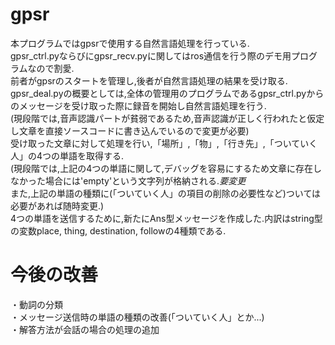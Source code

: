 # gpsr
本プログラムではgpsrで使用する自然言語処理を行っている.  
gpsr_ctrl.pyならびにgpsr_recv.pyに関してはros通信を行う際のデモ用プログラムなので割愛.  
前者がgpsrのスタートを管理し,後者が自然言語処理の結果を受け取る.  
gpsr_deal.pyの概要としては,全体の管理用のプログラムであるgpsr_ctrl.pyからのメッセージを受け取った際に録音を開始し自然言語処理を行う.    
(現段階では,音声認識パートが貧弱であるため,音声認識が正しく行われたと仮定し文章を直接ソースコードに書き込んでいるので変更が必要)  
受け取った文章に対して処理を行い,「場所」,「物」,「行き先」,「ついていく人」の4つの単語を取得する.  
(現段階では,上記の4つの単語に関して,デバッグを容易にするため文章に存在しなかった場合には'empty'という文字列が格納される.*要変更*  
また,上記の単語の種類に(「ついていく人」の項目の削除の必要性など)ついては必要があれば随時変更.)  
4つの単語を送信するために,新たにAns型メッセージを作成した.内訳はstring型の変数place, thing, destination, followの4種類である.  
    
# 今後の改善
・動詞の分類  
・メッセージ送信時の単語の種類の改善(「ついていく人」とか...)  
・解答方法が会話の場合の処理の追加  
